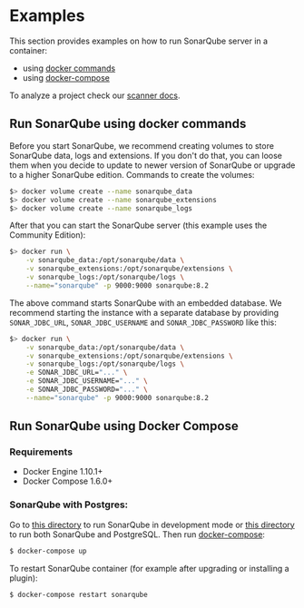 # Examples

This section provides examples on how to run SonarQube server in a container:
- using [docker commands](#run-sonarqube-using-docker-commands)
- using [docker-compose](#run-sonarqube-using-docker-compose)

To analyze a project check our [scanner docs](https://docs.sonarqube.org/latest/analysis/overview/).

## Run SonarQube using docker commands
Before you start SonarQube, we recommend creating volumes to store SonarQube data, logs and extensions. If you don't do that, you can loose them when you decide to update to newer version of SonarQube or upgrade to a higher SonarQube edition. Commands to create the volumes: 
```bash
$> docker volume create --name sonarqube_data
$> docker volume create --name sonarqube_extensions
$> docker volume create --name sonarqube_logs
``` 

After that you can start the SonarQube server (this example uses the Community Edition):
```bash
$> docker run \
    -v sonarqube_data:/opt/sonarqube/data \
    -v sonarqube_extensions:/opt/sonarqube/extensions \
    -v sonarqube_logs:/opt/sonarqube/logs \
    --name="sonarqube" -p 9000:9000 sonarqube:8.2
```
The above command starts SonarQube with an embedded database. We recommend starting the instance with a separate database
by providing `SONAR_JDBC_URL`, `SONAR_JDBC_USERNAME` and `SONAR_JDBC_PASSWORD` like this:
```bash
$> docker run \
    -v sonarqube_data:/opt/sonarqube/data \
    -v sonarqube_extensions:/opt/sonarqube/extensions \
    -v sonarqube_logs:/opt/sonarqube/logs \
    -e SONAR_JDBC_URL="..." \
    -e SONAR_JDBC_USERNAME="..." \
    -e SONAR_JDBC_PASSWORD="..." \
    --name="sonarqube" -p 9000:9000 sonarqube:8.2
```

## Run SonarQube using Docker Compose
### Requirements

 * Docker Engine 1.10.1+
 * Docker Compose 1.6.0+

### SonarQube with Postgres:

Go to [this directory](example-compose-files/sq-with-h2) to run SonarQube in development mode or [this directory](example-compose-files/sq-with-postgres) to run both SonarQube and PostgreSQL. Then run [docker-compose](https://github.com/docker/compose):

```bash
$ docker-compose up
```

To restart SonarQube container (for example after upgrading or installing a plugin):

```bash
$ docker-compose restart sonarqube
```

